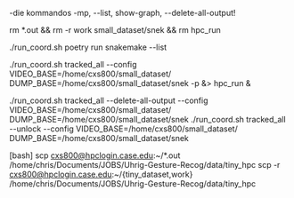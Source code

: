 -die kommandos -mp, --list, show-graph, --delete-all-output!


rm *.out && rm -r work small_dataset/snek && rm hpc_run

./run_coord.sh poetry run snakemake --list

./run_coord.sh tracked_all --config VIDEO_BASE=/home/cxs800/small_dataset/ DUMP_BASE=/home/cxs800/small_dataset/snek -p &> hpc_run & 

./run_coord.sh tracked_all --delete-all-output --config VIDEO_BASE=/home/cxs800/small_dataset/ DUMP_BASE=/home/cxs800/small_dataset/snek
./run_coord.sh tracked_all --unlock --config VIDEO_BASE=/home/cxs800/small_dataset/ DUMP_BASE=/home/cxs800/small_dataset/snek

[bash] scp cxs800@hpclogin.case.edu:~/*.out /home/chris/Documents/JOBS/Uhrig-Gesture-Recog/data/tiny_hpc
scp -r cxs800@hpclogin.case.edu:~/{tiny_dataset,work} /home/chris/Documents/JOBS/Uhrig-Gesture-Recog/data/tiny_hpc
